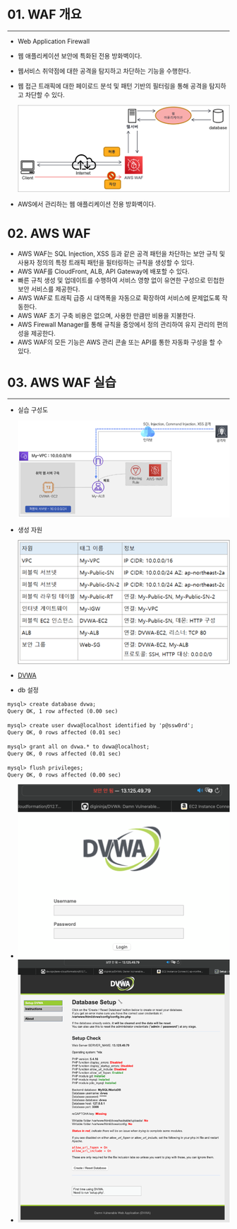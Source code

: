# 01. WAF 개요

---

- Web Application Firewall
- 웹 애플리케이션 보안에 특화된 전용 방화벽이다.
- 웹서비스 취약점에 대한 공격을 탐지하고 차단하는 기능을 수행한다.
- 웹 접근 트래픽에 대한 페이로드 분석 및 패턴 기반의 필터링을 통해 공격을 탐지하고 차단할 수 있다.
    
    ![Untitled](./Untitled.png)
    
- AWS에서 관리하는 웹 애플리케이션 전용 방화벽이다.

# 02. AWS WAF

- AWS WAF는 SQL Injection, XSS 등과 같은 공격 패턴을 차단하는 보안 규칙 및 사용자 정의의 특정 트래픽 패턴을 필터링하는 규칙을 생성할 수 있다.
- AWS WAF를 CloudFront, ALB, API Gateway에 배포할 수 있다.
- 빠른 규칙 생성 및 업데이트를 수행하여 서비스 영향 없이 유연한 구성으로 민첩한 보안 서비스를 제공한다.
- AWS WAF로 트래픽 급증 시 대역폭을 자동으로 확장하여 서비스에 문제없도록 작동한다.
- AWS WAF 초기 구축 비용은 없으며, 사용한 만큼만 비용을 지불한다.
- AWS Firewall Manager를 통해 규칙을 중앙에서 정의 관리하여 유지 관리의 편의성을 제공한다.
- AWS WAF의 모든 기능은 AWS 관리 콘솔 또는 API를 통한 자동화 구성을 할 수 있다.

# 03. AWS WAF 실습

---

- 실습 구성도
    
    ![Untitled](./Untitled-2.png)
    
- 생성 자원
    
    ![Untitled](./Untitled-3.png)

- [DVWA](https://github.com/digininja/DVWA)
- db 설정
```
mysql> create database dvwa;
Query OK, 1 row affected (0.00 sec)

mysql> create user dvwa@localhost identified by 'p@ssw0rd';
Query OK, 0 rows affected (0.01 sec)

mysql> grant all on dvwa.* to dvwa@localhost;
Query OK, 0 rows affected (0.01 sec)

mysql> flush privileges;
Query OK, 0 rows affected (0.00 sec)
```
- ![](./dvwa1.png)
- ![](./dvwa2.png)